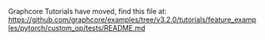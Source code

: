 Graphcore Tutorials have moved, find this file at:
https://github.com/graphcore/examples/tree/v3.2.0/tutorials/feature_examples/pytorch/custom_op/tests/README.md
